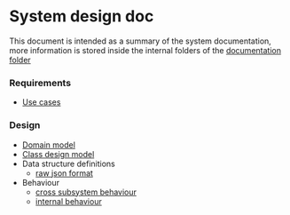 # System design doc

This document is intended as a summary of the system documentation, more information is stored inside the internal folders of the [documentation folder](.)

### Requirements

* [Use cases](./requirements/use_cases.md)

### Design

* [Domain model](./domain_model/domain.md)
* [Class design model](./class_design_model/class_model_diagram.md)
* Data structure definitions
    * [raw json format](./data_structure/raw_json.md)
* Behaviour
    * [cross subsystem behaviour](./behaviour/cross_subsytem/cross_subsystem.md)
    * [internal behaviour](./behaviour/internal_behaviour/internal_behaviour.md)

